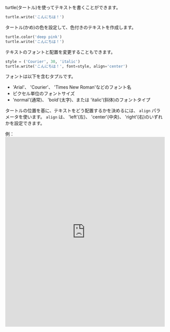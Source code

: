 turtle(タートル)を使ってテキストを書くことができます。

```python
turtle.write('こんにちは！')
```

タートル(かめ)の色を設定して、色付きのテキストを作成します。

```python
turtle.color('deep pink')
turtle.write('こんにちは！')
```

テキストのフォントと配置を変更することもできます。

```python
style = ('Courier', 30, 'italic')
turtle.write('こんにちは！', font=style, align='center')
```

フォントは以下を含むタプルです。

+ 'Arial'、 'C​​ourier'、 'Times New Roman'などのフォント名
+ ピクセル単位のフォントサイズ
+ 'normal'(通常)、 'bold'(太字)、または 'italic'(斜体)のフォントタイプ

タートルの位置を基に、テキストをどう配置するかを決めるには、 `align` パラメータを使います。 `align` は、 'left'(左)、 'center'(中央)、 'right'(右)のいずれかを設定できます。

例： <iframe src="https://trinket.io/embed/python/52378ec006?start=result" width="100%" height="600" frameborder="0" marginwidth="0" marginheight="0" allowfullscreen mark="crwd-mark"></iframe>